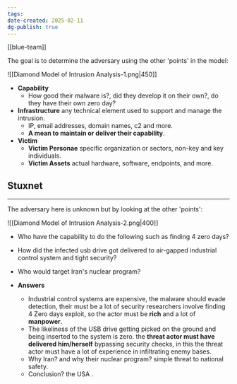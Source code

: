 ```yaml
---
tags: 
date-created: 2025-02-11
dg-publish: true
---
```

[[blue-team]]

The goal is to determine the adversary using the other 'points' in the model:

![[Diamond Model of Intrusion Analysis-1.png|450]]
- **Capability** 
	- How good their malware is?, did they develop it on their own?, do they have their own zero day?
- **Infrastructure** any technical element used to support and manage the intrusion.
	- IP, email addresses, domain names, c2 and more.
	- **A mean to maintain or deliver their capability**.
- **Victim**
	- **Victim Personae** specific organization or sectors, non-key and key individuals.
	- **Victim Assets** actual hardware, software, endpoints, and more.
## Stuxnet
---

The adversary here is unknown but by looking at the other 'points':

![[Diamond Model of Intrusion Analysis-2.png|400]]
- Who have the capability to do the following such as finding 4 zero days?
- How did the infected usb drive got delivered to air-gapped industrial control system and tight security?
- Who would target Iran's nuclear program?

- **Answers**
	- Industrial control systems are expensive, the malware should evade detection, their must be a lot of security researchers involve finding 4 Zero days exploit, so the actor must be **rich** and a lot of **manpower**.
	- The likeliness of the USB drive getting picked on the ground and being inserted to the system is zero. the **threat actor must have delivered him/herself** bypassing security checks, in this the threat actor must have a lot of experience in infiltrating enemy bases. 
	- Why Iran? and why their nuclear program? simple threat to national safety.
	- Conclusion? the USA .